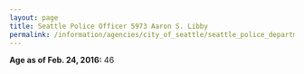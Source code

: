 ```yaml
---
layout: page
title: Seattle Police Officer 5973 Aaron S. Libby
permalink: /information/agencies/city_of_seattle/seattle_police_department/copbook/5973/
---
```


**Age as of Feb. 24, 2016:** 46
